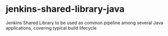 # jenkins-shared-library-java
Jenkins Shared Library to be used as common pipeline among several Java applications, covering typical build lifecycle 

